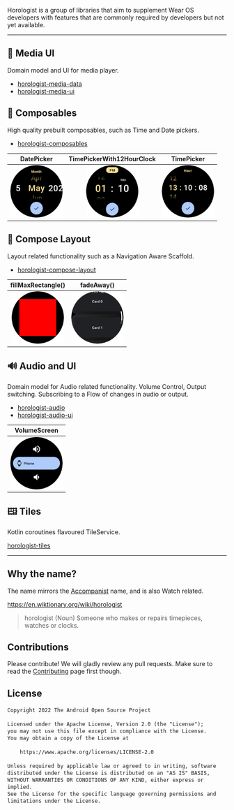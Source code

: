 Horologist is a group of libraries that aim to supplement Wear OS developers with features that are commonly required by developers but not yet available.

---

## 🎵 Media UI

Domain model and UI for media player.

- [horologist-media-data](./media-data)
- [horologist-media-ui](./media-ui)

## 📅 Composables

High quality prebuilt composables, such as Time and Date pickers.

- [horologist-composables](./composables)

DatePicker             |  TimePickerWith12HourClock |  TimePicker
:-------------------------:|:-------------------------:|:-------------------------:
<img src="https://github.com/google/horologist/blob/6b4a07a4d5cf010838b151e345860dca92c5490a/docs/composables/date_picker.png" height="120" width="120" >  |  <img src="https://github.com/google/horologist/blob/6b4a07a4d5cf010838b151e345860dca92c5490a/docs/composables/time_12h_picker.png" height="120" width="120"> | <img src="https://github.com/google/horologist/blob/6b4a07a4d5cf010838b151e345860dca92c5490a/docs/composables/time_24h_picker.png" height="120" width="120">

## 📐 Compose Layout

Layout related functionality such as a Navigation Aware Scaffold.

- [horologist-compose-layout](./compose-layout)

fillMaxRectangle()             |  fadeAway()
:-------------------------:|:-------------------------:
<img src="https://github.com/google/horologist/blob/6b4a07a4d5cf010838b151e345860dca92c5490a/docs/compose-layout/fill_max_rectangle.png" height="120" width="120" >  |  <img src="https://github.com/google/horologist/blob/6b4a07a4d5cf010838b151e345860dca92c5490a/docs/compose-layout/fade_away.png" height="120" width="120" >

## 🔊 Audio and UI

Domain model for Audio related functionality.  Volume Control, Output switching.
Subscribing to a Flow of changes in audio or output.

- [horologist-audio](./audio)
- [horologist-audio-ui](./audio-ui)

VolumeScreen            |  
:-------------------------:|
<img src="https://github.com/google/horologist/blob/6b4a07a4d5cf010838b151e345860dca92c5490a/docs/audio-ui/volume_screen.png" height="120" width="120" > |

## 🖽 Tiles

Kotlin coroutines flavoured TileService.

[horologist-tiles](./tiles)

---

## Why the name?

The name mirrors the [Accompanist](https://github.com/google/accompanist) name, and is also Watch related.

https://en.wiktionary.org/wiki/horologist

> horologist (Noun)
>    Someone who makes or repairs timepieces, watches or clocks.

## Contributions

Please contribute! We will gladly review any pull requests.
Make sure to read the [Contributing](CONTRIBUTING.md) page first though.

## License

```
Copyright 2022 The Android Open Source Project

Licensed under the Apache License, Version 2.0 (the "License");
you may not use this file except in compliance with the License.
You may obtain a copy of the License at

    https://www.apache.org/licenses/LICENSE-2.0

Unless required by applicable law or agreed to in writing, software
distributed under the License is distributed on an "AS IS" BASIS,
WITHOUT WARRANTIES OR CONDITIONS OF ANY KIND, either express or implied.
See the License for the specific language governing permissions and
limitations under the License.
```
